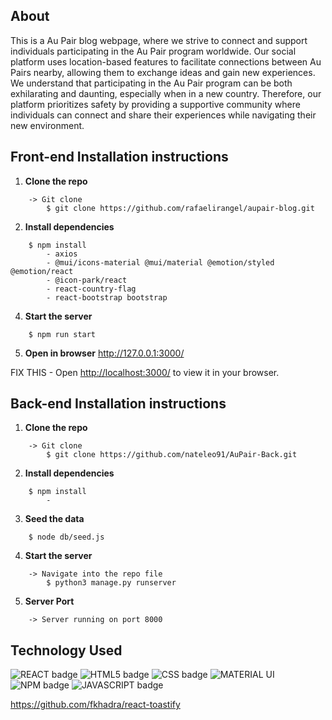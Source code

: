 ## About
This is a Au Pair blog webpage, where we strive to connect and support individuals participating in the Au Pair program worldwide. Our social platform uses location-based features to facilitate connections between Au Pairs nearby, allowing them to exchange ideas and gain new experiences. We understand that participating in the Au Pair program can be both exhilarating and daunting, especially when in a new country. Therefore, our platform prioritizes safety by providing a supportive community where individuals can connect and share their experiences while navigating their new environment.

## Front-end Installation instructions
1. **Clone the repo** 
```
    -> Git clone 
        $ git clone https://github.com/rafaelirangel/aupair-blog.git
```
2. **Install dependencies**
```
    $ npm install 
        - axios
        - @mui/icons-material @mui/material @emotion/styled @emotion/react   
        - @icon-park/react 
        - react-country-flag
        - react-bootstrap bootstrap
```
4. **Start the server**
```
    $ npm run start
```
5. **Open in browser**
http://127.0.0.1:3000/


FIX THIS
    - Open [http://localhost:3000/](http://localhost:3000/) to view it in your browser.


## Back-end Installation instructions
1. **Clone the repo** 
```
    -> Git clone 
        $ git clone https://github.com/nateleo91/AuPair-Back.git
```
2. **Install dependencies**
```
    $ npm install 
        -  
```
3. **Seed the data**
```
    $ node db/seed.js 
```
4. **Start the server**
```
    -> Navigate into the repo file
        $ python3 manage.py runserver
```
5. **Server Port**     
```  
    -> Server running on port 8000     
```

## Technology Used
![REACT badge](https://img.shields.io/badge/React-20232A?style=for-the-badge&logo=react&logoColor=61DAFB)
![HTML5 badge](https://img.shields.io/badge/HTML5-E34F26?style=for-the-badge&logo=html5&logoColor=white)
![CSS badge](https://img.shields.io/badge/CSS3-1572B6?style=for-the-badge&logo=css3&logoColor=white)
![MATERIAL UI](https://img.shields.io/badge/Material%20UI-007FFF?style=for-the-badge&logo=mui&logoColor=white)
![NPM badge](https://img.shields.io/badge/npm-CB3837?style=for-the-badge&logo=npm&logoColor=white)
![JAVASCRIPT badge](https://img.shields.io/badge/JavaScript-323330?style=for-the-badge&logo=javascript&logoColor=F7DF1E)

https://github.com/fkhadra/react-toastify
